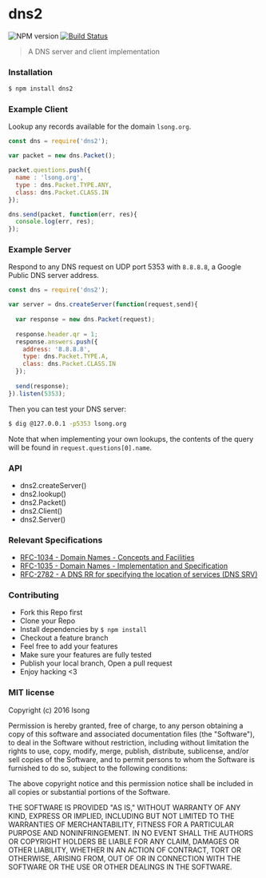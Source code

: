 # dns2 

![NPM version](https://img.shields.io/npm/v/dns2.svg?style=flat)
[![Build Status](https://travis-ci.org/song940/node-dns.svg?branch=master)](https://travis-ci.org/song940/node-dns)

> A DNS server and client implementation

### Installation

```bash
$ npm install dns2
```

### Example Client

Lookup any records available for the domain `lsong.org`.

```js
const dns = require('dns2');

var packet = new dns.Packet();

packet.questions.push({
  name : 'lsong.org',
  type : dns.Packet.TYPE.ANY,
  class: dns.Packet.CLASS.IN
});

dns.send(packet, function(err, res){
  console.log(err, res);
});

```

### Example Server

Respond to any DNS request on UDP port 5353 with `8.8.8.8`, a Google Public DNS server address.

```js
const dns = require('dns2');

var server = dns.createServer(function(request,send){
  
  var response = new dns.Packet(request);
  
  response.header.qr = 1;
  response.answers.push({
    address: '8.8.8.8',
    type: dns.Packet.TYPE.A,
    class: dns.Packet.CLASS.IN
  });
  
  send(response);
}).listen(5353);
```

Then you can test your DNS server:

```bash
$ dig @127.0.0.1 -p5353 lsong.org
```

Note that when implementing your own lookups, the contents of the query
will be found in `request.questions[0].name`.

### API

- dns2.createServer()
- dns2.lookup()
- dns2.Packet()
- dns2.Client()
- dns2.Server()

### Relevant Specifications

+ [RFC-1034 - Domain Names - Concepts and Facilities](https://tools.ietf.org/html/rfc1034)
+ [RFC-1035 - Domain Names - Implementation and Specification](https://tools.ietf.org/html/rfc1035)
+ [RFC-2782 - A DNS RR for specifying the location of services (DNS SRV)](https://tools.ietf.org/html/rfc2782)

### Contributing

- Fork this Repo first
- Clone your Repo
- Install dependencies by `$ npm install`
- Checkout a feature branch
- Feel free to add your features
- Make sure your features are fully tested
- Publish your local branch, Open a pull request
- Enjoy hacking <3

### MIT license

Copyright (c) 2016 lsong

Permission is hereby granted, free of charge, to any person obtaining a copy
of this software and associated documentation files (the "Software"), to deal
in the Software without restriction, including without limitation the rights
to use, copy, modify, merge, publish, distribute, sublicense, and/or sell
copies of the Software, and to permit persons to whom the Software is
furnished to do so, subject to the following conditions:

The above copyright notice and this permission notice shall be included in
all copies or substantial portions of the Software.

THE SOFTWARE IS PROVIDED "AS IS," WITHOUT WARRANTY OF ANY KIND, EXPRESS OR
IMPLIED, INCLUDING BUT NOT LIMITED TO THE WARRANTIES OF MERCHANTABILITY,
FITNESS FOR A PARTICULAR PURPOSE AND NONINFRINGEMENT. IN NO EVENT SHALL THE
AUTHORS OR COPYRIGHT HOLDERS BE LIABLE FOR ANY CLAIM, DAMAGES OR OTHER
LIABILITY, WHETHER IN AN ACTION OF CONTRACT, TORT OR OTHERWISE, ARISING FROM,
OUT OF OR IN CONNECTION WITH THE SOFTWARE OR THE USE OR OTHER DEALINGS IN
THE SOFTWARE.
